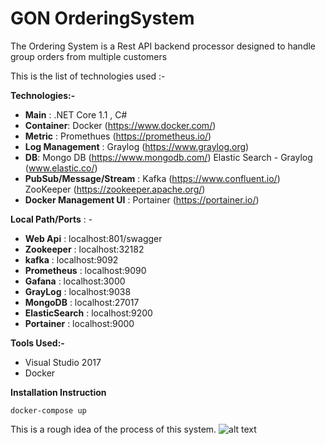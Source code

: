 # GON OrderingSystem

The Ordering System is a Rest API backend processor 
designed to handle group orders from multiple customers

This is the list of technologies used :- 

**Technologies:-**

- **Main** : .NET Core 1.1 , C#
- **Container**: Docker (https://www.docker.com/)
- **Metric** : Promethues (https://prometheus.io/)
- **Log Management** : Graylog (https://www.graylog.org)
- **DB**: Mongo DB  (https://www.mongodb.com/)
      Elastic Search - Graylog  (www.elastic.co/)
- **PubSub/Message/Stream** : Kafka (https://www.confluent.io/)
                          ZooKeeper (https://zookeeper.apache.org/)
- **Docker Management UI** : Portainer (https://portainer.io/)

**Local Path/Ports** : -

- **Web Api** : localhost:801/swagger
- **Zookeeper** : localhost:32182
- **kafka** : localhost:9092
- **Prometheus** : localhost:9090
- **Gafana** : localhost:3000
- **GrayLog** : localhost:9038
- **MongoDB** : localhost:27017
- **ElasticSearch** : localhost:9200
- **Portainer** : localhost:9000

**Tools Used:-**
- Visual Studio 2017
- Docker

**Installation Instruction**

```
docker-compose up
```

This is a rough idea of the process of this system.
![alt text](http://www.codedsphere.com/wp-content/uploads/2017/08/Gonsystemsv2.png)
